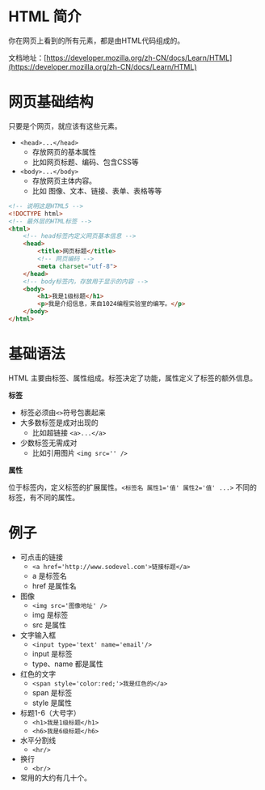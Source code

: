# HTML 简介

你在网页上看到的所有元素，都是由HTML代码组成的。

文档地址：[https://developer.mozilla.org/zh-CN/docs/Learn/HTML](https://developer.mozilla.org/zh-CN/docs/Learn/HTML)

# 网页基础结构

只要是个网页，就应该有这些元素。

- `<head>...</head>`
  - 存放网页的基本属性
  - 比如网页标题、编码、包含CSS等
- `<body>...</body>`
  - 存放网页主体内容。
  - 比如 图像、文本、链接、表单、表格等等


```HTML
<!-- 说明这是HTML5 -->
<!DOCTYPE html>
<!-- 最外层的HTML标签 -->
<html>
    <!-- head标签内定义网页基本信息 -->
    <head>
        <title>网页标题</title>
        <!-- 网页编码 -->
        <meta charset="utf-8">
    </head>
    <!-- body标签内，存放用于显示的内容 -->
    <body>
        <h1>我是1级标题</h1>
        <p>我是介绍信息，来自1024编程实验室的编写。</p>
    </body>
</html>
```

# 基础语法

HTML 主要由标签、属性组成。标签决定了功能，属性定义了标签的额外信息。

**标签**

- 标签必须由`<>`符号包裹起来
- 大多数标签是成对出现的
  - 比如超链接 `<a>...</a>`
- 少数标签无需成对
  - 比如引用图片 `<img src='' />`

**属性**

位于标签内，定义标签的扩展属性。`<标签名 属性1='值' 属性2='值' ...>` 不同的标签，有不同的属性。

# 例子

- 可点击的链接
  - `<a href='http://www.sodevel.com'>链接标题</a>`
  - a 是标签名
  - href 是属性名
- 图像
  - `<img src='图像地址' />`
  - img 是标签
  - src 是属性
- 文字输入框
  - `<input type='text' name='email'/>`
  - input 是标签
  - type、name 都是属性
- 红色的文字
  - `<span style='color:red;'>我是红色的</a>`
  - span 是标签
  - style 是属性
- 标题1-6（大号字）
  - `<h1>我是1级标题</h1>`
  - `<h6>我是6级标题</h6>`
- 水平分割线
  - `<hr/>`
- 换行
  - `<br/>`
- 常用的大约有几十个。
